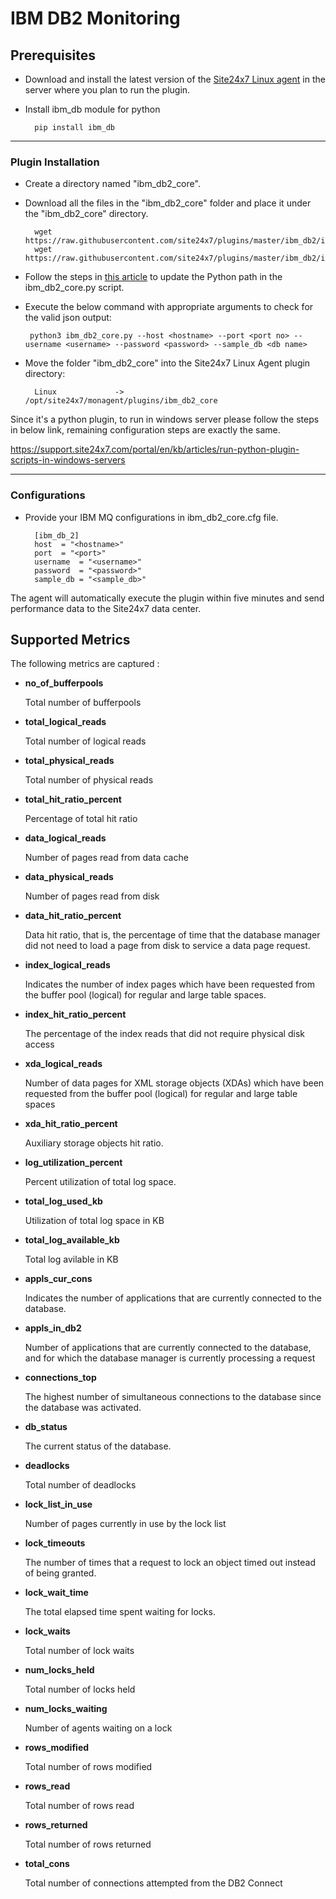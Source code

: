 # IBM DB2 Monitoring

                                                                                       
## Prerequisites

- Download and install the latest version of the [Site24x7 Linux agent](https://www.site24x7.com/app/client#/admin/inventory/add-monitor) in the server where you plan to run the plugin. 

- Install ibm_db module for python
	```
	  pip install ibm_db
	```
---



### Plugin Installation  

- Create a directory named "ibm_db2_core".
      
- Download all the files in the "ibm_db2_core" folder and place it under the "ibm_db2_core" directory.

		wget https://raw.githubusercontent.com/site24x7/plugins/master/ibm_db2/ibm_db2_core/ibm_db2_core.py
		wget https://raw.githubusercontent.com/site24x7/plugins/master/ibm_db2/ibm_db2_core/ibm_db2_core.cfg

- Follow the steps in [this article](https://support.site24x7.com/portal/en/kb/articles/updating-python-path-in-a-plugin-script-for-linux-servers) to update the Python path in the ibm_db2_core.py script.
 
- Execute the below command with appropriate arguments to check for the valid json output:
	```
	 python3 ibm_db2_core.py --host <hostname> --port <port no> --username <username> --password <password> --sample_db <db name>
	 ```
- Move the folder "ibm_db2_core" into the Site24x7 Linux Agent plugin directory: 

		Linux             ->   /opt/site24x7/monagent/plugins/ibm_db2_core 
		
Since it's a python plugin, to run in windows server please follow the steps in below link, remaining configuration steps are exactly the same. 

  https://support.site24x7.com/portal/en/kb/articles/run-python-plugin-scripts-in-windows-servers



---

### Configurations

- Provide your IBM MQ configurations in ibm_db2_core.cfg file.
	```
	  [ibm_db_2]
	  host 	= "<hostname>"
	  port 	= "<port>"
	  username	= "<username>"
	  password 	= "<password>"
	  sample_db	= "<sample_db>"
	```	
		
The agent will automatically execute the plugin within five minutes and send performance data to the Site24x7 data center.

## Supported Metrics
The following metrics are captured :

- **no_of_bufferpools**
    
    Total number of bufferpools

- **total_logical_reads**

    Total number of logical reads

- **total_physical_reads**

    Total number of physical reads

- **total_hit_ratio_percent**

    Percentage of total hit ratio

- **data_logical_reads**

    Number of pages read from data cache

- **data_physical_reads**

    Number of pages read from disk

- **data_hit_ratio_percent**

    Data hit ratio, that is, the percentage of time that the database manager did not need to load a page from disk to service a data page request.


- **index_logical_reads**

    Indicates the number of index pages which have been requested from the buffer pool (logical) for regular and large table spaces.


- **index_hit_ratio_percent**

     The percentage of the index reads that did not require physical disk access


- **xda_logical_reads**

    Number of data pages for XML storage objects (XDAs) which have been requested from the buffer pool (logical) for regular and large table spaces

- **xda_hit_ratio_percent**

    Auxiliary storage objects hit ratio.


- **log_utilization_percent**

    Percent utilization of total log space.


- **total_log_used_kb**

    Utilization of total log space in KB


- **total_log_available_kb**

    Total log avilable in KB


- **appls_cur_cons**

    Indicates the number of applications that are currently connected to the database.

- **appls_in_db2**

    Number of applications that are currently connected to the database, and for which the database manager is currently processing a request

- **connections_top**

    The highest number of simultaneous connections to the database since the database was activated.

- **db_status**

    The current status of the database.

- **deadlocks**

    Total number of deadlocks

- **lock_list_in_use**

    Number of pages currently in use by the lock list

- **lock_timeouts**

    The number of times that a request to lock an object timed out instead of being granted. 

- **lock_wait_time**

    The total elapsed time spent waiting for locks. 

- **lock_waits**

    Total number of lock waits

- **num_locks_held**

    Total number of locks held

- **num_locks_waiting** 

    Number of agents waiting on a lock

- **rows_modified**

    Total number of rows modified


- **rows_read**

    Total number of rows read


- **rows_returned**

    Total number of rows returned

- **total_cons**

    Total number of connections attempted from the DB2 Connect
